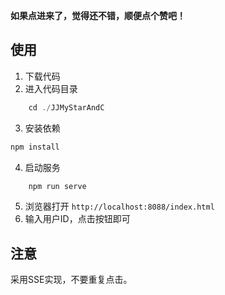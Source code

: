 **如果点进来了，觉得还不错，顺便点个赞吧！**

## 使用
1. 下载代码
2. 进入代码目录
```js
    cd ./JJMyStarAndC
```
3. 安装依赖
```js
npm install 
```
4. 启动服务
```js
    npm run serve
```
5. 浏览器打开 `http://localhost:8088/index.html`
6. 输入用户ID，点击按钮即可


## 注意
采用SSE实现，不要重复点击。